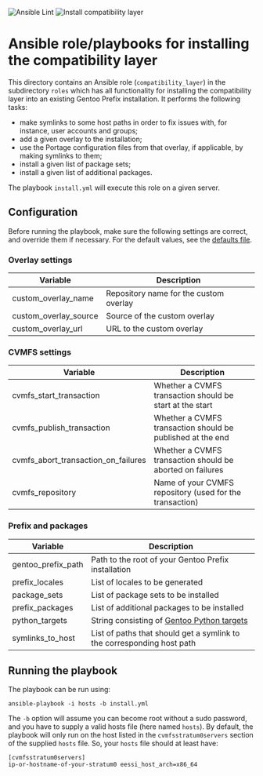 ![Ansible Lint](https://github.com/EESSI/compatibility-layer/workflows/Ansible%20Lint/badge.svg)
![Install compatibility layer](https://github.com/EESSI/compatibility-layer/workflows/Install%20compatibility%20layer/badge.svg)

# Ansible role/playbooks for installing the compatibility layer

This directory contains an Ansible role (`compatibility_layer`) in the subdirectory `roles` which has
all functionality for installing the compatibility layer into an existing Gentoo Prefix installation.
It performs the following tasks:

 - make symlinks to some host paths in order to fix issues with, for instance, user accounts and groups;
 - add a given overlay to the installation;
 - use the Portage configuration files from that overlay, if applicable, by making symlinks to them;
 - install a given list of package sets;
 - install a given list of additional packages.
 
The playbook `install.yml` will execute this role on a given server. 

## Configuration

Before running the playbook, make sure the following settings are correct, and override them if necessary. For the default values, see the [defaults file](roles/compatibility_layer/defaults/main.yml).

### Overlay settings

| Variable | Description |
| --- | --- |
| custom_overlay_name | Repository name for the custom overlay |
| custom_overlay_source | Source of the custom overlay |
| custom_overlay_url | URL to the custom overlay |

### CVMFS settings
| Variable | Description |
| --- | --- |
| cvmfs_start_transaction | Whether a CVMFS transaction should be start at the start |
| cvmfs_publish_transaction | Whether a CVMFS transaction should be published at the end |
| cvmfs_abort_transaction_on_failures | Whether a CVMFS transaction should be aborted on failures |
| cvmfs_repository | Name of your CVMFS repository (used for the transaction) |

### Prefix and packages
| Variable | Description |
| --- | --- |
| gentoo_prefix_path | Path to the root of your Gentoo Prefix installation |
|prefix_locales|List of locales to be generated|
| package_sets | List of package sets to be installed |
| prefix_packages | List of additional packages to be installed |
| python_targets | String consisting of [Gentoo Python targets](https://wiki.gentoo.org/wiki/Project:Python/PYTHON_TARGETS) |
| symlinks_to_host | List of paths that should get a symlink to the corresponding host path |

## Running the playbook 

The playbook can be run using:
```
ansible-playbook -i hosts -b install.yml
```
The `-b` option will assume you can become root without a sudo password, and you have to supply a valid hosts file (here named `hosts`).
By default, the playbook will only run on the host listed in the `cvmfsstratum0servers` section of the supplied `hosts` file. So, your `hosts` file should at least have:
```
[cvmfsstratum0servers]
ip-or-hostname-of-your-stratum0 eessi_host_arch=x86_64
```
